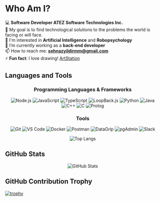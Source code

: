 # Who Am I?

💻 **Software Developer ATEZ Software Technologies Inc.**  
🎯 My goal is to find technological solutions to the problems the world is facing or will face.  
👀 I'm interested in **Artificial Intelligence** and **Robopsychology**  
🌱 I’m currently working as a **back-end developer**  
📫 How to reach me: **sehnazyildirmm@gmail.com**  
⚡ **Fun fact**: I love drawing! [ArtStation](https://www.artstation.com/sehnaz)  

## Languages and Tools

<div align="center">
    
### Programming Languages & Frameworks

![Node.js](https://img.shields.io/badge/-Node.js-339933?style=flat&logo=node.js&logoColor=white)
![JavaScript](https://img.shields.io/badge/-JavaScript-FF9900?style=flat&logo=javascript&logoColor=white)
![TypeScript](https://img.shields.io/badge/-TypeScript-3178C6?style=flat&logo=typescript&logoColor=white)
![LoopBack.js](https://img.shields.io/badge/-LoopBack.js-2F3A3A?style=flat&logo=loopback&logoColor=white)
![Python](https://img.shields.io/badge/-Python-3776AB?style=flat&logo=python&logoColor=white)
![Java](https://img.shields.io/badge/-Java-007396?style=flat&logo=java&logoColor=white)
![C++](https://img.shields.io/badge/-C++-00599C?style=flat&logo=cplusplus&logoColor=white)
![C](https://img.shields.io/badge/-C-A8B9CC?style=flat&logo=c&logoColor=white)
![Prolog](https://img.shields.io/badge/-Prolog-1F1F1F?style=flat&logo=prolog&logoColor=white)


### Tools
![Git](https://img.shields.io/badge/-Git-F05032?style=flat&logo=git&logoColor=white)
![VS Code](https://img.shields.io/badge/-VS%20Code-007ACC?style=flat&logo=visualstudiocode&logoColor=white)
![Docker](https://img.shields.io/badge/-Docker-2496ED?style=flat&logo=docker&logoColor=white)
![Postman](https://img.shields.io/badge/-Postman-FF6C37?style=flat&logo=postman&logoColor=white)
![DataGrip](https://img.shields.io/badge/-DataGrip-000000?style=flat&logo=datagrip&logoColor=white)
![pgAdmin](https://img.shields.io/badge/-pgAdmin-336791?style=flat&logo=pgadmin&logoColor=white)
![Slack](https://img.shields.io/badge/-Slack-4A154B?style=flat&logo=slack&logoColor=white)  

![Top Langs](https://github-readme-stats.vercel.app/api/top-langs/?username=SehnazRefiye&layout=compact)

</div>

## GitHub Stats

<div align="center">
    
![GitHub Stats](https://github-readme-stats.vercel.app/api?username=SehnazRefiye&show_icons=true)

</div>


## GitHub Contribution Trophy
[![trophy](https://github-profile-trophy.vercel.app/?username=SehnazRefiye)](https://github.com/SehnazRefiye)

